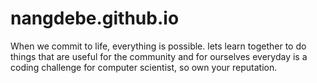# nangdebe.github.io
When we commit to life, everything is possible. lets learn together to do things that are useful for the community
and for ourselves
everyday is a coding challenge for computer scientist, so own your reputation.
